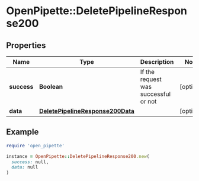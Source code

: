 # OpenPipette::DeletePipelineResponse200

## Properties

| Name | Type | Description | Notes |
| ---- | ---- | ----------- | ----- |
| **success** | **Boolean** | If the request was successful or not | [optional] |
| **data** | [**DeletePipelineResponse200Data**](DeletePipelineResponse200Data.md) |  | [optional] |

## Example

```ruby
require 'open_pipette'

instance = OpenPipette::DeletePipelineResponse200.new(
  success: null,
  data: null
)
```

